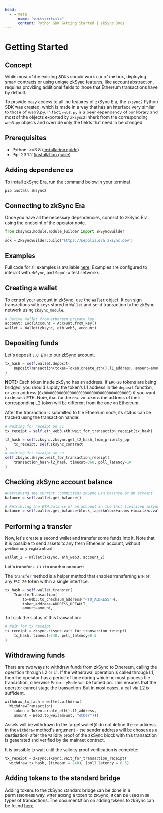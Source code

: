 ```yaml
---
head:
  - - meta
    - name: "twitter:title"
      content: Python SDK Getting Started | zkSync Docs
---
```


# Getting Started

## Concept

While most of the existing SDKs should work out of the box, deploying smart contracts or using unique zkSync features, like account abstraction, requires providing additional fields to those that Ethereum transactions have by default.

To provide easy access to all the features of zkSync Era, the `zksync2` Python SDK was created, which is made in a way that has an interface very similar to those of
[web3.py](https://web3py.readthedocs.io/en/latest/index.html). In fact, `web3.py` is a peer dependency of our library and most of the objects exported by `zksync2` inherit from the corresponding `web3.py` objects and override only the fields that need to be changed.

## Prerequisites

- Python: >=3.8 ([installation guide](https://www.python.org/downloads/))
- Pip: 23.1.2 ([installation guide](https://pip.pypa.io/en/stable/installation/))

## Adding dependencies

To install zkSync Era, run the command below in your terminal.

```console
pip install zksync2
```

## Connecting to zkSync Era

Once you have all the necessary dependencies, connect to zkSync Era using the endpoint of the operator node.

```python
from zksync2.module.module_builder import ZkSyncBuilder
...
sdk = ZkSyncBuilder.build("https://sepolia.era.zksync.dev")
```

## Examples

Full code for all examples is available [here](https://github.com/zksync-sdk/zksync2-examples/python). Examples are configured to interact with `zkSync`, and `Sepolia` test networks.

## Creating a wallet

To control your account in zkSync, use the `Wallet` object. It can sign transactions with keys stored in `Wallet` and send transaction to the zkSync network using `zksync_module`.

```python
# Derive Wallet from ethereum private key.
account: LocalAccount = Account.from_key()
wallet = Wallet(zksync, eth_web3, account)
```

## Depositing funds

Let's deposit `1.0 ETH` to our zkSync account.

```python
tx_hash = self.wallet.deposit(
    DepositTransaction(token=Token.create_eth().l1_address, amount=amount)
)
```

**NOTE:** Each token inside zkSync has an address. If `ERC-20` tokens are being bridged, you should supply the token's L1 address in the `deposit` function, or zero address (`0x0000000000000000000000000000000000000000`) if you want to deposit ETH. Note, that for the `ERC-20` tokens the address of their corresponding L2 token will be different from the one on Ethereum.

After the transaction is submitted to the Ethereum node, its status can be tracked using the transaction handle:

```python
# Waiting for receipt on L1
tx_receipt = self.eth_web3.eth.wait_for_transaction_receipt(tx_hash)
```

```python
l2_hash = self.zksync.zksync.get_l2_hash_from_priority_op(
    tx_receipt, self.zksync_contract
)
# Waiting for receipt on L2
self.zksync.zksync.wait_for_transaction_receipt(
    transaction_hash=l2_hash, timeout=360, poll_latency=10
)
```

## Checking zkSync account balance

```python
#Retrieving the current (committed) zkSync ETH balance of an account
balance = self.wallet.get_balance()
```

```python
# Retrieving the ETH balance of an account in the last finalized zkSync block.
balance = self.wallet.get_balance(block_tag=ZkBlockParams.FINALIZED.value)
```

## Performing a transfer

Now, let's create a second wallet and transfer some funds into it. Note that it is possible to send assets to any fresh Ethereum
account, without preliminary registration!

```python
wallet_2 = Wallet(zksync, eth_web3, account_2)
```

Let's transfer `1 ETH` to another account:

The `transfer` method is a helper method that enables transferring `ETH` or any `ERC-20` token within a single interface.

```python
tx_hash = self.wallet.transfer(
    TransferTransaction(
        to=Web3.to_checksum_address("<TO_ADDRESS">),
        token_address=ADDRESS_DEFAULT,
        amount=amount,
```

To track the status of this transaction:

```python
# Wait for tx receipt
tx_receipt = zksync.zksync.wait_for_transaction_receipt(
    tx_hash, timeout=240, poll_latency=0.5
)
```

## Withdrawing funds

There are two ways to withdraw funds from zkSync to Ethereum, calling the operation through L2 or L1. If the
withdrawal operation is called through L1, then the operator has a period of time during which he must process
the transaction, otherwise `PriorityMode` will be turned on. This ensures that the operator cannot stage the
transaction. But in most cases, a call via L2 is sufficient.

```python
withdraw_tx_hash = wallet.withdraw(
  WithdrawTransaction(
    token = Token.create_eth().l1_address,
    amount = Web3.to_wei(amount, "ether")))
```

Assets will be withdrawn to the target wallet(if do not define the `to` address in the `withdraw` method's argument - the sender address will be chosen as a destination) after the validity proof of the zkSync block with this transaction is generated and verified by the mainnet contract.

It is possible to wait until the validity proof verification is complete:

```python
tx_receipt = zksync.zksync.wait_for_transaction_receipt(
  withdraw_tx_hash, (timeout = 240), (poll_latency = 0.5))
```

## Adding tokens to the standard bridge

Adding tokens to the zkSync standard bridge can be done in a permissionless way. After adding a token to zkSync, it can be used in all types of transactions.
The documentation on adding tokens to zkSync can be found [here](./accounts-l1-l2.md#adding-native-token-to-zksync).
